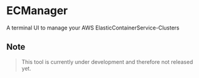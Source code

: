# ECManager

A terminal UI to manage your AWS ElasticContainerService-Clusters

## Note

> This tool is currently under development and therefore not released yet.

